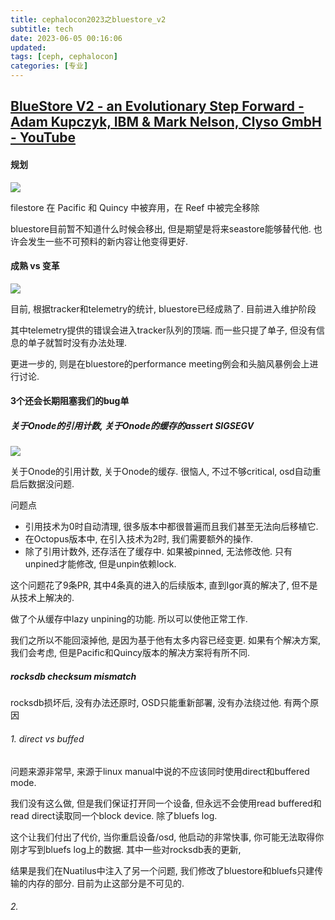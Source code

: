 ```yaml
---
title: cephalocon2023之bluestore_v2
subtitle: tech
date: 2023-06-05 00:16:06
updated:
tags: [ceph, cephalocon]
categories: [专业]
---
```


## [BlueStore V2 \- an Evolutionary Step Forward \- Adam Kupczyk, IBM & Mark Nelson, Clyso GmbH \- YouTube](https://www.youtube.com/watch?v=FVUoGw6kY5k)


#### 规划
![](cephalocon2023之bluestore-v2/image-20230605001725199.png)

filestore 在 Pacific 和 Quincy 中被弃用，在 Reef 中被完全移除

bluestore目前暂不知道什么时候会移出, 但是期望是将来seastore能够替代他. 也许会发生一些不可预料的新内容让他变得更好.


#### 成熟 vs 变革
![](cephalocon2023之bluestore-v2/image-20230605002203809.png)


目前, 根据tracker和telemetry的统计, bluestore已经成熟了. 目前进入维护阶段

其中telemetry提供的错误会进入tracker队列的顶端. 而一些只提了单子, 但没有信息的单子就暂时没有办法处理.

更进一步的, 则是在bluestore的performance meeting例会和头脑风暴例会上进行讨论.

#### 3个还会长期阻塞我们的bug单

##### 关于Onode的引用计数, 关于Onode的缓存的assert SIGSEGV
![](cephalocon2023之bluestore-v2/image-20230605002916484.png)



关于Onode的引用计数, 关于Onode的缓存. 很恼人, 不过不够critical, osd自动重启后数据没问题.

问题点
* 引用技术为0时自动清理, 很多版本中都很普遍而且我们甚至无法向后移植它. 
* 在Octopus版本中, 在引入技术为2时, 我们需要额外的操作.
* 除了引用计数外, 还存活在了缓存中. 如果被pinned, 无法修改他. 只有unpined才能修改, 但是unpin依赖lock.



这个问题花了9条PR, 其中4条真的进入的后续版本, 直到Igor真的解决了, 但不是从技术上解决的. 

做了个从缓存中lazy unpining的功能.  所以可以使他正常工作.

我们之所以不能回滚掉他, 是因为基于他有太多内容已经变更.  如果有个解决方案, 我们会考虑, 但是Pacific和Quincy版本的解决方案将有所不同.

##### rocksdb checksum mismatch

rocksdb损坏后, 没有办法还原时, OSD只能重新部署, 没有办法绕过他. 有两个原因

###### 1. direct vs buffed

问题来源非常早, 来源于linux manual中说的不应该同时使用direct和buffered mode. 

我们没有这么做, 但是我们保证打开同一个设备, 但永远不会使用read buffered和read direct读取同一个block device. 除了bluefs log.

这个让我们付出了代价, 当你重启设备/osd, 他启动的非常快事, 你可能无法取得你刚才写到bluefs log上的数据. 其中一些对rocksdb表的更新, 

结果是我们在Nuatilus中注入了另一个问题, 我们修改了bluestore和bluefs只建传输的内存的部分. 目前为止这部分是不可见的. 




###### 2. 


